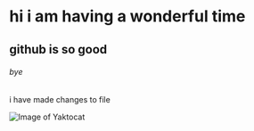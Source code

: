# hi i am having a wonderful time
## github is so good
###### bye





i have made changes to file

![Image of Yaktocat](https://octodex.github.com/images/yaktocat.png)
